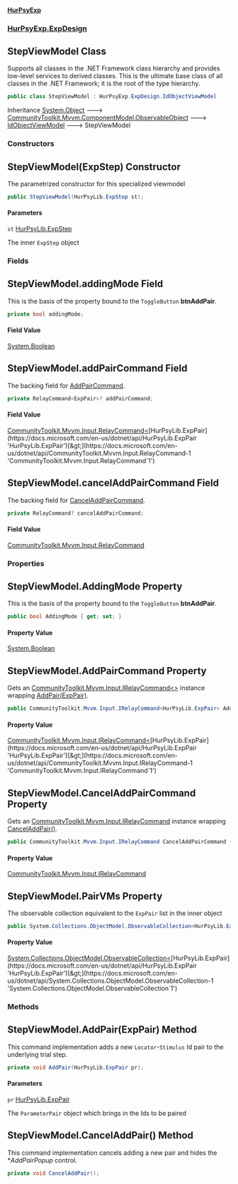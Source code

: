 #### [HurPsyExp](index.md 'index')
### [HurPsyExp.ExpDesign](HurPsyExp.ExpDesign.md 'HurPsyExp.ExpDesign')

## StepViewModel Class

Supports all classes in the .NET Framework class hierarchy and provides low-level services to derived classes. This is the ultimate base class of all classes in the .NET Framework; it is the root of the type hierarchy.

```csharp
public class StepViewModel : HurPsyExp.ExpDesign.IdObjectViewModel
```

Inheritance [System.Object](https://docs.microsoft.com/en-us/dotnet/api/System.Object 'System.Object') &#129106; [CommunityToolkit.Mvvm.ComponentModel.ObservableObject](https://docs.microsoft.com/en-us/dotnet/api/CommunityToolkit.Mvvm.ComponentModel.ObservableObject 'CommunityToolkit.Mvvm.ComponentModel.ObservableObject') &#129106; [IdObjectViewModel](HurPsyExp.ExpDesign.IdObjectViewModel.md 'HurPsyExp.ExpDesign.IdObjectViewModel') &#129106; StepViewModel
### Constructors

<a name='HurPsyExp.ExpDesign.StepViewModel.StepViewModel(HurPsyLib.ExpStep)'></a>

## StepViewModel(ExpStep) Constructor

The parametrized constructor for this specialized viewmodel

```csharp
public StepViewModel(HurPsyLib.ExpStep st);
```
#### Parameters

<a name='HurPsyExp.ExpDesign.StepViewModel.StepViewModel(HurPsyLib.ExpStep).st'></a>

`st` [HurPsyLib.ExpStep](https://docs.microsoft.com/en-us/dotnet/api/HurPsyLib.ExpStep 'HurPsyLib.ExpStep')

The inner `ExpStep` object
### Fields

<a name='HurPsyExp.ExpDesign.StepViewModel.addingMode'></a>

## StepViewModel.addingMode Field

This is the basis of the property bound to the `ToggleButton` **btnAddPair**.

```csharp
private bool addingMode;
```

#### Field Value
[System.Boolean](https://docs.microsoft.com/en-us/dotnet/api/System.Boolean 'System.Boolean')

<a name='HurPsyExp.ExpDesign.StepViewModel.addPairCommand'></a>

## StepViewModel.addPairCommand Field

The backing field for [AddPairCommand](HurPsyExp.ExpDesign.StepViewModel.md#HurPsyExp.ExpDesign.StepViewModel.AddPairCommand 'HurPsyExp.ExpDesign.StepViewModel.AddPairCommand').

```csharp
private RelayCommand<ExpPair>? addPairCommand;
```

#### Field Value
[CommunityToolkit.Mvvm.Input.RelayCommand&lt;](https://docs.microsoft.com/en-us/dotnet/api/CommunityToolkit.Mvvm.Input.RelayCommand-1 'CommunityToolkit.Mvvm.Input.RelayCommand`1')[HurPsyLib.ExpPair](https://docs.microsoft.com/en-us/dotnet/api/HurPsyLib.ExpPair 'HurPsyLib.ExpPair')[&gt;](https://docs.microsoft.com/en-us/dotnet/api/CommunityToolkit.Mvvm.Input.RelayCommand-1 'CommunityToolkit.Mvvm.Input.RelayCommand`1')

<a name='HurPsyExp.ExpDesign.StepViewModel.cancelAddPairCommand'></a>

## StepViewModel.cancelAddPairCommand Field

The backing field for [CancelAddPairCommand](HurPsyExp.ExpDesign.StepViewModel.md#HurPsyExp.ExpDesign.StepViewModel.CancelAddPairCommand 'HurPsyExp.ExpDesign.StepViewModel.CancelAddPairCommand').

```csharp
private RelayCommand? cancelAddPairCommand;
```

#### Field Value
[CommunityToolkit.Mvvm.Input.RelayCommand](https://docs.microsoft.com/en-us/dotnet/api/CommunityToolkit.Mvvm.Input.RelayCommand 'CommunityToolkit.Mvvm.Input.RelayCommand')
### Properties

<a name='HurPsyExp.ExpDesign.StepViewModel.AddingMode'></a>

## StepViewModel.AddingMode Property

This is the basis of the property bound to the `ToggleButton` **btnAddPair**.

```csharp
public bool AddingMode { get; set; }
```

#### Property Value
[System.Boolean](https://docs.microsoft.com/en-us/dotnet/api/System.Boolean 'System.Boolean')

<a name='HurPsyExp.ExpDesign.StepViewModel.AddPairCommand'></a>

## StepViewModel.AddPairCommand Property

Gets an [CommunityToolkit.Mvvm.Input.IRelayCommand&lt;&gt;](https://docs.microsoft.com/en-us/dotnet/api/CommunityToolkit.Mvvm.Input.IRelayCommand-1 'CommunityToolkit.Mvvm.Input.IRelayCommand`1') instance wrapping [AddPair(ExpPair)](HurPsyExp.ExpDesign.StepViewModel.md#HurPsyExp.ExpDesign.StepViewModel.AddPair(HurPsyLib.ExpPair) 'HurPsyExp.ExpDesign.StepViewModel.AddPair(HurPsyLib.ExpPair)').

```csharp
public CommunityToolkit.Mvvm.Input.IRelayCommand<HurPsyLib.ExpPair> AddPairCommand { get; }
```

#### Property Value
[CommunityToolkit.Mvvm.Input.IRelayCommand&lt;](https://docs.microsoft.com/en-us/dotnet/api/CommunityToolkit.Mvvm.Input.IRelayCommand-1 'CommunityToolkit.Mvvm.Input.IRelayCommand`1')[HurPsyLib.ExpPair](https://docs.microsoft.com/en-us/dotnet/api/HurPsyLib.ExpPair 'HurPsyLib.ExpPair')[&gt;](https://docs.microsoft.com/en-us/dotnet/api/CommunityToolkit.Mvvm.Input.IRelayCommand-1 'CommunityToolkit.Mvvm.Input.IRelayCommand`1')

<a name='HurPsyExp.ExpDesign.StepViewModel.CancelAddPairCommand'></a>

## StepViewModel.CancelAddPairCommand Property

Gets an [CommunityToolkit.Mvvm.Input.IRelayCommand](https://docs.microsoft.com/en-us/dotnet/api/CommunityToolkit.Mvvm.Input.IRelayCommand 'CommunityToolkit.Mvvm.Input.IRelayCommand') instance wrapping [CancelAddPair()](HurPsyExp.ExpDesign.StepViewModel.md#HurPsyExp.ExpDesign.StepViewModel.CancelAddPair() 'HurPsyExp.ExpDesign.StepViewModel.CancelAddPair()').

```csharp
public CommunityToolkit.Mvvm.Input.IRelayCommand CancelAddPairCommand { get; }
```

#### Property Value
[CommunityToolkit.Mvvm.Input.IRelayCommand](https://docs.microsoft.com/en-us/dotnet/api/CommunityToolkit.Mvvm.Input.IRelayCommand 'CommunityToolkit.Mvvm.Input.IRelayCommand')

<a name='HurPsyExp.ExpDesign.StepViewModel.PairVMs'></a>

## StepViewModel.PairVMs Property

The observable collection equivalent to the `ExpPair` list in the inner object

```csharp
public System.Collections.ObjectModel.ObservableCollection<HurPsyLib.ExpPair> PairVMs { get; set; }
```

#### Property Value
[System.Collections.ObjectModel.ObservableCollection&lt;](https://docs.microsoft.com/en-us/dotnet/api/System.Collections.ObjectModel.ObservableCollection-1 'System.Collections.ObjectModel.ObservableCollection`1')[HurPsyLib.ExpPair](https://docs.microsoft.com/en-us/dotnet/api/HurPsyLib.ExpPair 'HurPsyLib.ExpPair')[&gt;](https://docs.microsoft.com/en-us/dotnet/api/System.Collections.ObjectModel.ObservableCollection-1 'System.Collections.ObjectModel.ObservableCollection`1')
### Methods

<a name='HurPsyExp.ExpDesign.StepViewModel.AddPair(HurPsyLib.ExpPair)'></a>

## StepViewModel.AddPair(ExpPair) Method

This command implementation adds a new `Locator`-`Stimulus` Id pair to the underlying trial step.

```csharp
private void AddPair(HurPsyLib.ExpPair pr);
```
#### Parameters

<a name='HurPsyExp.ExpDesign.StepViewModel.AddPair(HurPsyLib.ExpPair).pr'></a>

`pr` [HurPsyLib.ExpPair](https://docs.microsoft.com/en-us/dotnet/api/HurPsyLib.ExpPair 'HurPsyLib.ExpPair')

The `ParameterPair` object which brings in the Ids to be paired

<a name='HurPsyExp.ExpDesign.StepViewModel.CancelAddPair()'></a>

## StepViewModel.CancelAddPair() Method

This command implementation cancels adding a new pair and hides the **AddPairPopup* control.

```csharp
private void CancelAddPair();
```